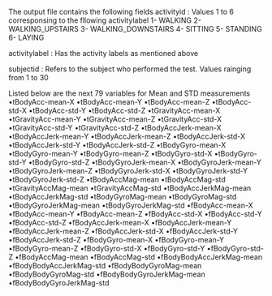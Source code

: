 The output file contains the following fields
activityid : Values 1 to 6 corresponsing to the fllowing activitylabel
1- WALKING
2- WALKING_UPSTAIRS
3- WALKING_DOWNSTAIRS
4- SITTING
5- STANDING
6- LAYING

activitylabel : Has the activity labels as mentioned above

subjectid : Refers to the subject who performed the test. Values rainging from 1 to 30

Listed below are the next 79 variables for Mean and STD measurements
•tBodyAcc-mean-X
•tBodyAcc-mean-Y
•tBodyAcc-mean-Z
•tBodyAcc-std-X
•tBodyAcc-std-Y
•tBodyAcc-std-Z
•tGravityAcc-mean-X
•tGravityAcc-mean-Y
•tGravityAcc-mean-Z
•tGravityAcc-std-X
•tGravityAcc-std-Y
•tGravityAcc-std-Z
•tBodyAccJerk-mean-X
•tBodyAccJerk-mean-Y
•tBodyAccJerk-mean-Z
•tBodyAccJerk-std-X
•tBodyAccJerk-std-Y
•tBodyAccJerk-std-Z
•tBodyGyro-mean-X
•tBodyGyro-mean-Y
•tBodyGyro-mean-Z
•tBodyGyro-std-X
•tBodyGyro-std-Y
•tBodyGyro-std-Z
•tBodyGyroJerk-mean-X
•tBodyGyroJerk-mean-Y
•tBodyGyroJerk-mean-Z
•tBodyGyroJerk-std-X
•tBodyGyroJerk-std-Y
•tBodyGyroJerk-std-Z
•tBodyAccMag-mean
•tBodyAccMag-std
•tGravityAccMag-mean
•tGravityAccMag-std
•tBodyAccJerkMag-mean
•tBodyAccJerkMag-std
•tBodyGyroMag-mean
•tBodyGyroMag-std
•tBodyGyroJerkMag-mean
•tBodyGyroJerkMag-std
•fBodyAcc-mean-X
•fBodyAcc-mean-Y
•fBodyAcc-mean-Z
•fBodyAcc-std-X
•fBodyAcc-std-Y
•fBodyAcc-std-Z
•fBodyAccJerk-mean-X
•fBodyAccJerk-mean-Y
•fBodyAccJerk-mean-Z
•fBodyAccJerk-std-X
•fBodyAccJerk-std-Y
•fBodyAccJerk-std-Z
•fBodyGyro-mean-X
•fBodyGyro-mean-Y
•fBodyGyro-mean-Z
•fBodyGyro-std-X
•fBodyGyro-std-Y
•fBodyGyro-std-Z
•fBodyAccMag-mean
•fBodyAccMag-std
•fBodyBodyAccJerkMag-mean
•fBodyBodyAccJerkMag-std
•fBodyBodyGyroMag-mean
•fBodyBodyGyroMag-std
•fBodyBodyGyroJerkMag-mean
•fBodyBodyGyroJerkMag-std

